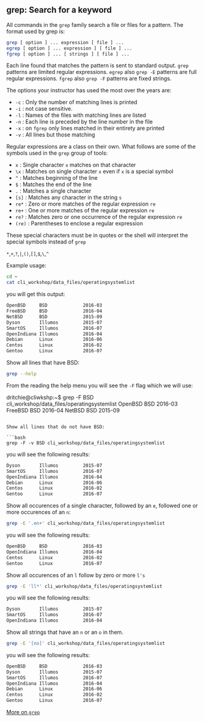 ## grep: Search for a keyword

All commands in the `grep` family search a file or files for a pattern. The format used by grep is:
```bash
grep [ option ] ... expression [ file ] ...
egrep [ option ] ... expression ] [ file ] ...
fgrep [ option ] ... [ strings ] [ file ] ...
```
Each line found that matches the pattern is sent to standard output. `grep` patterns are limited regular expressions. `egrep` also `grep -E` patterns are full regular expressions. `fgrep` also `grep -F` patterns are fixed strings. 

The options your instructor has used the most over the years are:

* `-c` : Only the number of matching lines is printed
* `-i` : not case sensitive.
* `-l` : Names of the files with matching lines are listed
* `-n` : Each line is preceded by the line number in the file
* `-x` : on `fgrep` only lines matched in their entirety are printed
* `-v` : All lines but those matching

Regular expressions are a class on their own. What follows are some of the symbols used in the `grep` group of tools:

* `x`		: Single character `x` matches on that character
* `\x` 	: Matches on single character `x` even if `x` is a special symbol
* `^`		: Matches beginning of the line
* `$`		: Matches the end of the line
* `.`		: Matches a single character
*  `[s]`	: Matches any character in the string `s`
*  `re*`	: Zero or more matches of the regular expression `re`
*  `re+`	: One or more matches of the regular expression `re`
*  `re?`	: Matches zero or one occurrence of the regular expression `re`
*  `(re)`	: Parentheses to enclose a regular expression

These special characters must be in quotes or the shell will interpret the special symbols instead of `grep`

`*`,`+`,`?`,`|`,`()`,`[]`,`$`,`\`,`^`

Example usage:

```bash
cd ~
cat cli_workshop/data_files/operatingsystemlist
```
you will get this output:

```bash
OpenBSD     BSD             2016-03
FreeBSD     BSD             2016-04
NetBSD      BSD             2015-09
Dyson       Illumos         2015-07
SmartOS     Illumos         2016-07
OpenIndiana Illumos         2016-04
Debian      Linux           2016-06
Centos      Linux           2016-02
Gentoo      Linux           2016-07
```

Show all lines that have BSD:

```bash
grep --help
```
From the reading the help menu you will see the `-F` flag which we will use:

dritchie@cliwkshp:~$ grep -F BSD cli_workshop/data_files/operatingsystemlist
OpenBSD     BSD             2016-03
FreeBSD     BSD             2016-04
NetBSD      BSD             2015-09
```

Show all lines that do not have BSD:

```bash
grep -F -v BSD cli_workshop/data_files/operatingsystemlist
```
you will see the following results:

```bash
Dyson       Illumos         2015-07
SmartOS     Illumos         2016-07
OpenIndiana Illumos         2016-04
Debian      Linux           2016-06
Centos      Linux           2016-02
Gentoo      Linux           2016-07
```

Show all occurences of a single character, followed by an `e`, followed one or more occurences of an `n`:

```bash
grep -E '.en+' cli_workshop/data_files/operatingsystemlist
```
you will see the following results:

```bash
OpenBSD     BSD             2016-03
OpenIndiana Illumos         2016-04
Centos      Linux           2016-02
Gentoo      Linux           2016-07
```

Show all occurences of an `l` follow by zero or more `l's`

```bash
grep -E 'll*' cli_workshop/data_files/operatingsystemlist
```
you will see the following results:

```bash
Dyson       Illumos         2015-07
SmartOS     Illumos         2016-07
OpenIndiana Illumos         2016-04
```
Show all strings that have an `n` or an `o` in them.

```bash
grep -E '[no]' cli_workshop/data_files/operatingsystemlist
```
you will see the following results:

```bash
OpenBSD     BSD             2016-03
Dyson       Illumos         2015-07
SmartOS     Illumos         2016-07
OpenIndiana Illumos         2016-04
Debian      Linux           2016-06
Centos      Linux           2016-02
Gentoo      Linux           2016-07
```

[More on `grep`](http://www.thegeekstuff.com/2009/03/15-practical-unix-grep-command-examples/)